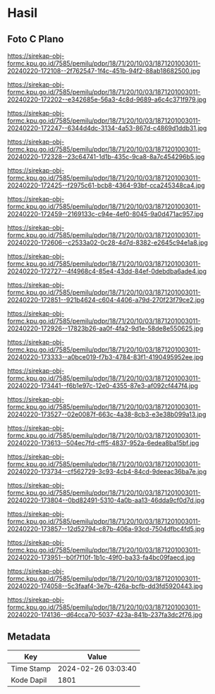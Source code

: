 # Hasil

## Foto C Plano

https://sirekap-obj-formc.kpu.go.id/7585/pemilu/pdpr/18/71/20/10/03/1871201003011-20240220-172108--2f762547-1f4c-451b-94f2-88ab18682500.jpg

https://sirekap-obj-formc.kpu.go.id/7585/pemilu/pdpr/18/71/20/10/03/1871201003011-20240220-172202--e342685e-56a3-4c8d-9689-a6c4c371f979.jpg

https://sirekap-obj-formc.kpu.go.id/7585/pemilu/pdpr/18/71/20/10/03/1871201003011-20240220-172247--6344d4dc-3134-4a53-867d-c4869d1ddb31.jpg

https://sirekap-obj-formc.kpu.go.id/7585/pemilu/pdpr/18/71/20/10/03/1871201003011-20240220-172328--23c64741-1d1b-435c-9ca8-8a7c454296b5.jpg

https://sirekap-obj-formc.kpu.go.id/7585/pemilu/pdpr/18/71/20/10/03/1871201003011-20240220-172425--f2975c61-bcb8-4364-93bf-cca245348ca4.jpg

https://sirekap-obj-formc.kpu.go.id/7585/pemilu/pdpr/18/71/20/10/03/1871201003011-20240220-172459--2169133c-c94e-4ef0-8045-9a0d471ac957.jpg

https://sirekap-obj-formc.kpu.go.id/7585/pemilu/pdpr/18/71/20/10/03/1871201003011-20240220-172606--c2533a02-0c28-4d7d-8382-e2645c94e1a8.jpg

https://sirekap-obj-formc.kpu.go.id/7585/pemilu/pdpr/18/71/20/10/03/1871201003011-20240220-172727--4f4968c4-85e4-43dd-84ef-0debdba6ade4.jpg

https://sirekap-obj-formc.kpu.go.id/7585/pemilu/pdpr/18/71/20/10/03/1871201003011-20240220-172851--921b4624-c604-4406-a79d-270f23f79ce2.jpg

https://sirekap-obj-formc.kpu.go.id/7585/pemilu/pdpr/18/71/20/10/03/1871201003011-20240220-172926--17823b26-aa0f-4fa2-9d1e-58de8e550625.jpg

https://sirekap-obj-formc.kpu.go.id/7585/pemilu/pdpr/18/71/20/10/03/1871201003011-20240220-173333--a0bce019-f7b3-4784-83f1-4190495952ee.jpg

https://sirekap-obj-formc.kpu.go.id/7585/pemilu/pdpr/18/71/20/10/03/1871201003011-20240220-173441--f6b1e97c-12e0-4355-87e3-af092cf447f4.jpg

https://sirekap-obj-formc.kpu.go.id/7585/pemilu/pdpr/18/71/20/10/03/1871201003011-20240220-173527--02e0087f-663c-4a38-8cb3-e3e38b099a13.jpg

https://sirekap-obj-formc.kpu.go.id/7585/pemilu/pdpr/18/71/20/10/03/1871201003011-20240220-173613--504ec7fd-cff5-4837-952a-6edea8ba15bf.jpg

https://sirekap-obj-formc.kpu.go.id/7585/pemilu/pdpr/18/71/20/10/03/1871201003011-20240220-173734--cf562729-3c93-4cb4-84cd-9deeac36ba7e.jpg

https://sirekap-obj-formc.kpu.go.id/7585/pemilu/pdpr/18/71/20/10/03/1871201003011-20240220-173804--0bd82491-5310-4a0b-aa13-46dda9cf0d7d.jpg

https://sirekap-obj-formc.kpu.go.id/7585/pemilu/pdpr/18/71/20/10/03/1871201003011-20240220-173857--12d52794-c87b-406a-93cd-7504dfbc4fd5.jpg

https://sirekap-obj-formc.kpu.go.id/7585/pemilu/pdpr/18/71/20/10/03/1871201003011-20240220-173951--b0f7f10f-1b1c-49f0-ba33-fa4bc09faecd.jpg

https://sirekap-obj-formc.kpu.go.id/7585/pemilu/pdpr/18/71/20/10/03/1871201003011-20240220-174058--5c3faaf4-3e7b-426a-bcfb-dd3fd5920443.jpg

https://sirekap-obj-formc.kpu.go.id/7585/pemilu/pdpr/18/71/20/10/03/1871201003011-20240220-174136--d64cca70-5037-423a-841b-237fa3dc2f76.jpg


## Metadata

| Key        | Value               |
| ---------- | ------------------- |
| Time Stamp | 2024-02-26 03:03:40 |
| Kode Dapil | 1801                |



